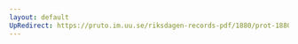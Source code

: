 ```yaml
---
layout: default
UpRedirect: https://pruto.im.uu.se/riksdagen-records-pdf/1880/prot-1880--ak--029/prot-1880--ak--029_016.pdf
---
```

